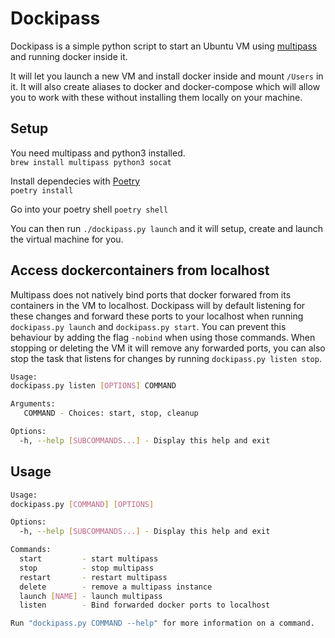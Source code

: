 # Dockipass

Dockipass is a simple python script to start an Ubuntu VM using [multipass](https://multipass.run/) and running docker inside it.

It will let you launch a new VM and install docker inside and mount `/Users` in it. It will also create aliases to docker and docker-compose which will allow you to work with these without installing them locally on your machine.

## Setup
You need multipass and python3 installed.<br>
`brew install multipass python3 socat`

Install dependecies with [Poetry](https://python-poetry.org/docs/#osx--linux--bashonwindows-install-instructions) <br>
`poetry install`

Go into your poetry shell
`poetry shell`

You can then run `./dockipass.py launch` and it will setup, create and launch the virtual machine for you.

## Access dockercontainers from localhost
Multipass does not natively bind ports that docker forwared from its containers in the VM to localhost. Dockipass will by default listening for these changes and forward these ports to your localhost when running `dockipass.py launch` and  `dockipass.py start`. You can prevent this behaviour by adding the flag `-nobind` when using those commands.
When stopping or deleting the VM it will remove any forwarded ports, you can also stop the task that listens for changes by running `dockipass.py listen stop`. 

```sh
Usage:
dockipass.py listen [OPTIONS] COMMAND

Arguments:
   COMMAND - Choices: start, stop, cleanup

Options:
  -h, --help [SUBCOMMANDS...] - Display this help and exit
```

## Usage
```sh
Usage:
dockipass.py [COMMAND] [OPTIONS]

Options:
  -h, --help [SUBCOMMANDS...] - Display this help and exit

Commands:
  start         - start multipass
  stop          - stop multipass
  restart       - restart multipass
  delete        - remove a multipass instance
  launch [NAME] - launch multipass
  listen        - Bind forwarded docker ports to localhost

Run "dockipass.py COMMAND --help" for more information on a command.
```
